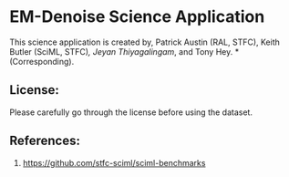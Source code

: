 # EM-Denoise Science Application

This science application is created by, Patrick Austin (RAL, STFC), Keith Butler (SciML, STFC)*, Jeyan Thiyagalingam*, and Tony Hey.
*(Corresponding). 

## License:

Please carefully go through the license before using the dataset. 

## References:

1. https://github.com/stfc-sciml/sciml-benchmarks

